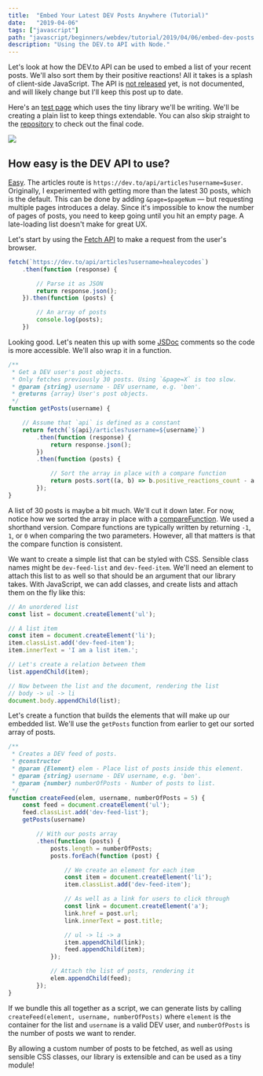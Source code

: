 ```yaml
---
title:  "Embed Your Latest DEV Posts Anywhere (Tutorial)"
date:   "2019-04-06"
tags: ["javascript"]
path: "javascript/beginners/webdev/tutorial/2019/04/06/embed-dev-posts.html"
description: "Using the DEV.to API with Node."
---
```


Let's look at how the DEV.to API can be used to embed a list of your recent posts. We'll also sort them by their positive reactions! All it takes is a splash of client-side JavaScript. The API is [not released](https://github.com/thepracticaldev/dev.to/issues/2187) yet, is not documented, and will likely change but I'll keep this post up to date.

Here's an [test page](https://healeycodes.github.io/embed-DEV-posts/example/) which uses the tiny library we'll be writing. We'll be creating a plain list to keep things extendable. You can also skip straight to the [repository](https://github.com/healeycodes/embed-DEV-posts) to check out the final code.

[![](test-embedded.png)](https://healeycodes.github.io/embed-DEV-posts/example/)

## How easy is the DEV API to use?

[Easy](https://dev.to/api/articles?username=healeycodes). The articles route is `https://dev.to/api/articles?username=$user`. Originally, I experimented with getting more than the latest 30 posts, which is the default. This can be done by adding `&page=$pageNum` — but requesting multiple pages introduces a delay. Since it's impossible to know the number of pages of posts, you need to keep going until you hit an empty page. A late-loading list doesn't make for great UX.

Let's start by using the [Fetch API](https://developer.mozilla.org/en-US/docs/Web/API/Fetch_API) to make a request from the user's browser.

```javascript
fetch(`https://dev.to/api/articles?username=healeycodes`)
    .then(function (response) {

        // Parse it as JSON
        return response.json();
    }).then(function (posts) {

        // An array of posts
        console.log(posts);
    })
```

Looking good. Let's neaten this up with some [JSDoc](http://usejsdoc.org/about-getting-started.html) comments so the code is more accessible. We'll also wrap it in a function.

```javascript
/**
 * Get a DEV user's post objects.
 * Only fetches previously 30 posts. Using `&page=X` is too slow.
 * @param {string} username - DEV username, e.g. 'ben'.
 * @returns {array} User's post objects.
 */
function getPosts(username) {

    // Assume that `api` is defined as a constant
    return fetch(`${api}/articles?username=${username}`)
        .then(function (response) {
            return response.json();
        })
        .then(function (posts) {

            // Sort the array in place with a compare function
            return posts.sort((a, b) => b.positive_reactions_count - a.positive_reactions_count);
        });
}
```

A list of 30 posts is maybe a bit much. We'll cut it down later. For now, notice how we sorted the array in place with a [compareFunction](https://developer.mozilla.org/en-US/docs/Web/JavaScript/Reference/Global_Objects/Array/sort#Parameters). We used a shorthand version. Compare functions are typically written by returning `-1`, `1`, or `0` when comparing the two parameters. However, all that matters is that the compare function is consistent.

We want to create a simple list that can be styled with CSS. Sensible class names might be `dev-feed-list` and `dev-feed-item`. We'll need an element to attach this list to as well so that should be an argument that our library takes. With JavaScript, we can add classes, and create lists and attach them on the fly like this:

```javascript
// An unordered list
const list = document.createElement('ul');

// A list item
const item = document.createElement('li');
item.classList.add('dev-feed-item');
item.innerText = 'I am a list item.';

// Let's create a relation between them
list.appendChild(item);

// Now between the list and the document, rendering the list
// body -> ul -> li
document.body.appendChild(list);
```

Let's create a function that builds the elements that will make up our embedded list. We'll use the `getPosts` function from earlier to get our sorted array of posts.

```javascript
/** 
 * Creates a DEV feed of posts.
 * @constructor
 * @param {Element} elem - Place list of posts inside this element.
 * @param {string} username - DEV username, e.g. 'ben'.
 * @param {number} numberOfPosts - Number of posts to list. 
 */
function createFeed(elem, username, numberOfPosts = 5) {
    const feed = document.createElement('ul');
    feed.classList.add('dev-feed-list');
    getPosts(username)

        // With our posts array
        .then(function (posts) {
            posts.length = numberOfPosts;
            posts.forEach(function (post) {

                // We create an element for each item
                const item = document.createElement('li');
                item.classList.add('dev-feed-item');

                // As well as a link for users to click through
                const link = document.createElement('a');
                link.href = post.url;
                link.innerText = post.title;

                // ul -> li -> a
                item.appendChild(link);
                feed.appendChild(item);
            });

            // Attach the list of posts, rendering it
            elem.appendChild(feed);
        });
}
```

If we bundle this all together as a script, we can generate lists by calling `createFeed(element, username, numberOfPosts)` where `element` is the container for the list and `username` is a valid DEV user, and `numberOfPosts` is the number of posts we want to render.

By allowing a custom number of posts to be fetched, as well as using sensible CSS classes, our library is extensible and can be used as a tiny module!

